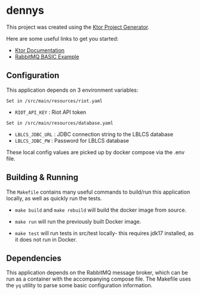 # dennys

This project was created using the [Ktor Project Generator](https://start.ktor.io).

Here are some useful links to get you started:

- [Ktor Documentation](https://ktor.io/docs/home.html)
- [RabbitMQ BASIC Example](https://www.rabbitmq.com/tutorials/tutorial-one-java)

## Configuration

This application depends on 3 environment variables:

`Set in /src/main/resources/riot.yaml`
- `RIOT_API_KEY` : Riot API token

`Set in /src/main/resources/database.yaml`
- `LBLCS_JDBC_URL` : JDBC connection string to the LBLCS database
- `LBLCS_JDBC_PW` : Password for LBLCS database

These local config values are picked up by docker compose via the .env file.

## Building & Running

The `Makefile` contains many useful commands to build/run this application locally, as well as quickly run the tests. 

- `make build` and `make rebuild` will build the docker image from source.

- `make run` will run the previously built Docker image.

- `make test` will run tests in src/test locally- this requires jdk17 installed, as it does not run in Docker.

## Dependencies

This application depends on the RabbitMQ message broker, which can be run as a
container with the accompanying compose file. The Makefile uses the `yq` utility
to parse some basic configuration information.
